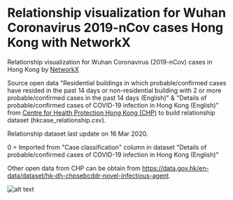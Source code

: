# Relationship visualization for Wuhan Coronavirus 2019-nCov cases Hong Kong with NetworkX
Relationship visualization for Wuhan Coronavirus (2019-nCov) cases in Hong Kong by [NetworkX](https://networkx.github.io/)

Source open data "Residential buildings in which probable/confirmed cases have resided in the past 14 days or non-residential building with 2 or more probable/confirmed cases in the past 14 days (English)" & "Details of probable/confirmed cases of COVID-19 infection in Hong Kong (English)" from [Centre for Health Protection Hong Kong (CHP)](https://www.chp.gov.hk/en/index.html) to build relationship dataset (hkcase_relationship.csv).

Relationship dataset last update on 16 Mar 2020.

0 = Imported from "Case classification" column in dataset "Details of probable/confirmed cases of COVID-19 infection in Hong Kong (English)"

Other open data from CHP can be obtain from https://data.gov.hk/en-data/dataset/hk-dh-chpsebcddr-novel-infectious-agent.

![alt text](https://github.com/easonlai/Visualization_for_Wuhan-Coronavirus_2019-nCov_cases_HK/blob/master/network1.PNG)
